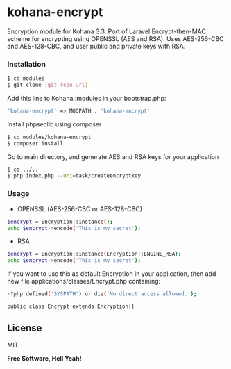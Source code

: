 # kohana-encrypt
Encryption module for Kohana 3.3. Port of Laravel Encrypt-then-MAC scheme for encrypting using OPENSSL (AES and RSA).
Uses AES-256-CBC and AES-128-CBC, and user public and private keys with RSA.

### Installation

```sh
$ cd modules
$ git clone [git-repo-url]
```
Add this line to Kohana::modules in your bootstrap.php:
```sh
'kohana-encrypt' => MODPATH . 'kohana-encrypt'
```
Install phpseclib using composer
```sh
$ cd modules/kohana-encrypt
$ composer install
```
Go to main directory, and generate AES and RSA keys for your application
```sh
$ cd ../..
$ php index.php --uri=task/createencryptkey
```
### Usage
* OPENSSL (AES-256-CBC or AES-128-CBC)
```sh
$encrypt = Encryption::instance();
echo $encrypt->encode('This is my secret');
```
* RSA
```sh
$encrypt = Encryption::instance(Encryption::ENGINE_RSA);
echo $encrypt->encode('This is my secret');
```

If you want to use this as default Encryption in your application,
then add new file applications/classes/Encrypt.php containing:

```sh
<?php defined('SYSPATH') or die('No direct access allowed.');

public class Encrypt extends Encryption{}
```

License
----

MIT


**Free Software, Hell Yeah!**
